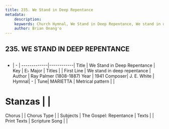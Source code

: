 ```yaml
---
title: 235. We Stand in Deep Repentance
metadata:
    description: 
    keywords: Church Hymnal, We Stand in Deep Repentance, We stand in deep repentance, 
    author: Brian Onang'o
---
```



## 235. WE STAND IN DEEP REPENTANCE

```txt

```

- |   -  |
-------------|------------|
Title | We Stand in Deep Repentance |
Key | E♭ Major |
Titles |  |
First Line | We stand in deep repentance |
Author | Ray Palmer (1808-1887)
Year | 1941
Composer| J. E. White |
Hymnal|  - |
Tune| MARIETTA  |
Metrical pattern | |
# Stanzas |  |
Chorus |  |
Chorus Type |  |
Subjects | The Gospel: Repentance |
Texts |  |
Print Texts | 
Scripture Song |  |
  
